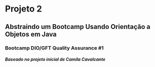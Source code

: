 # Projeto 2

## Abstraindo um Bootcamp Usando Orientação a Objetos em Java

### Bootcamp DIO/GFT Quality Assurance #1

##### Baseado no projeto inicial de Camila Cavalcante